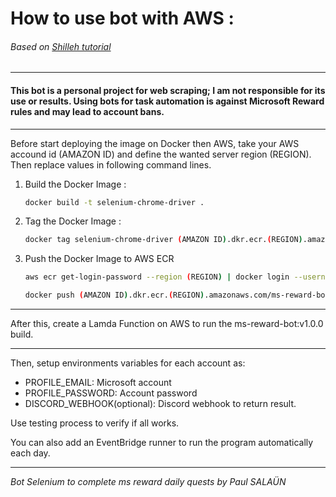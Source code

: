  # How to use bot with AWS :
 ###### Based on [Shilleh tutorial](https://towardsdev.com/easily-use-selenium-with-aws-lambda-2cc49ca43b93)

---
#### This bot is a personal project for web scraping; I am not responsible for its use or results. Using bots for task automation is against Microsoft Reward rules and may lead to account bans. 

---
Before start deploying the image on Docker then AWS, take your AWS accound id (AMAZON ID) and define the wanted server region (REGION). Then replace values in following command lines.

1. Build the Docker Image :
    ```sh
    docker build -t selenium-chrome-driver .
    ```
2. Tag the Docker Image :
    ```sh
    docker tag selenium-chrome-driver (AMAZON ID).dkr.ecr.(REGION).amazonaws.com/ms-reward-bot:v1.0.0
    ```
3. Push the Docker Image to AWS ECR
    ```sh
    aws ecr get-login-password --region (REGION) | docker login --username AWS --password-stdin (AMAZON ID).dkr.ecr.(REGION).amazonaws.com/ms-reward-bot
    ```
    ```sh
    docker push (AMAZON ID).dkr.ecr.(REGION).amazonaws.com/ms-reward-bot:v1.0.0
    ```
---
After this, create a Lamda Function on AWS to run the ms-reward-bot:v1.0.0 build.

---

Then, setup environments variables for each account as:
* PROFILE_EMAIL: Microsoft account
* PROFILE_PASSWORD: Account password
* DISCORD_WEBHOOK(optional): Discord webhook to return result.

Use testing process to verify if all works.

You can also add an EventBridge runner to run the program automatically each day.

---

*Bot Selenium to complete ms reward daily quests by Paul SALAÜN*
